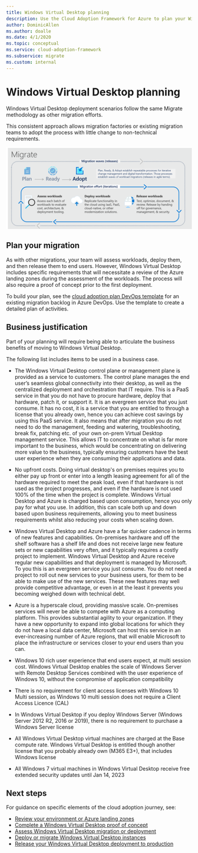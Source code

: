 ```yaml
---
title: Windows Virtual Desktop planning
description: Use the Cloud Adoption Framework for Azure to plan your Windows Virtual Desktop migration using best practices that reduce complexity and standardize the migration process.
author: DominicAllen
ms.author: doalle
ms.date: 4/1/2020
ms.topic: conceptual
ms.service: cloud-adoption-framework
ms.subservice: migrate
ms.custom: internal
---
```


# Windows Virtual Desktop planning

Windows Virtual Desktop deployment scenarios follow the same Migrate methodology as other migration efforts.

This consistent approach allows migration factories or existing migration teams to adopt the process with little change to non-technical requirements.

![Migrate methodology of the Cloud Adoption Framework.](../../_images/migrate/methodology.png)

## Plan your migration

As with other migrations, your team will assess workloads, deploy them, and then release them to end users. However, Windows Virtual Desktop includes specific requirements that will necessitate a review of the Azure landing zones during the assessment of the workloads. The process will also require a proof of concept prior to the first deployment.

To build your plan, see the [cloud adoption plan DevOps template](../../plan/template.md) for an existing migration backlog in Azure DevOps. Use the template to create a detailed plan of activities.

## Business justification

Part of your planning will require being able to articulate the business benefits of moving to Windows Virtual Desktop.

The following list includes items to be used in a business case.
  
- The Windows Virtual Desktop control plane or management plane is provided as a service to customers. The control plane manages the end user’s seamless global connectivity into their desktop, as well as the centralized deployment and orchestration that IT require. This is a PaaS service in that you do not have to procure hardware, deploy that hardware, patch it, or support it. It is an evergreen service that you just consume. It has no cost, it is a service that you are entitled to through a license that you already own, hence you can achieve cost savings by using this PaaS service. It also means that after migration you do not need to do the management, feeding and watering, troubleshooting, break fix, patching etc. of your own on-prem Virtual Desktop management service. This allows IT to concentrate on what is far more important to the business, which would be concentrating on delivering more value to the business, typically ensuring customers have the best user experience when they are consuming their applications and data.

- No upfront costs. Doing virtual desktop's on premises requires you to either pay up front or enter into a length leasing agreement for all of the hardware required to meet the peak load, even if that hardware is not used as the project progresses, and even if the hardware is not used 100% of the time when the project is complete. Windows Virtual Desktop and Azure is charged based upon consumption, hence you only pay for what you use. In addition, this can scale both up and down based upon business requirements, allowing you to meet business requirements whilst also reducing your costs when scaling down.

- Windows Virtual Desktop and Azure have a far quicker cadence in terms of new features and capabilities. On-premises hardware and off the shelf software has a shelf life and does not receive large new feature sets or new capabilities very often, and it typically requires a costly project to implement. Windows Virtual Desktop and Azure receive regular new capabilities and that deployment is managed by Microsoft. To you this is an evergreen service you just consume. You do not need a project to roll out new services to your business users, for them to be able to make use of the new services. These new features may well provide competitive advantage, or even in at the least it prevents you becoming weighed down with technical debt.

- Azure is a hyperscale cloud, providing massive scale. On-premises services will never be able to compete with Azure as a computing platform. This provides substantial agility to your organization. If they have a new opportunity to expand into global locations for which they do not have a local data center, Microsoft can host this service in an ever-increasing number of Azure regions, that will enable Microsoft to place the infrastructure or services closer to your end users than you can.

- Windows 10 rich user experience that end users expect, at multi session cost. Windows Virtual Desktop enables the scale of Windows Server with Remote Desktop Services combined with the user experience of Windows 10, without the compromise of application compatibility

- There is no requirement for client access licenses with Windows 10 Multi session, as Windows 10 multi session does not require a Client Access Licence (CAL)

- In Windows Virtual Desktop if you deploy Windows Server (Windows Server 2012 R2, 2016 or 2019), there is no requirement to purchase a Windows Server license

- All Windows Virtual Desktop virtual machines are charged at the Base compute rate. Windows Virtual Desktop is entitled though another license that you probably already own (M365 E3+), that includes Windows license

- All Windows 7 virtual machines in Windows Virtual Desktop receive free extended security updates until Jan 14, 2023

## Next steps

For guidance on specific elements of the cloud adoption journey, see:

- [Review your environment or Azure landing zones](./ready.md)
- [Complete a Windows Virtual Desktop proof of concept](./proof-of-concept.md)
- [Assess Windows Virtual Desktop migration or deployment](./migrate-assess.md)
- [Deploy or migrate Windows Virtual Desktop instances](./migrate-deploy.md)
- [Release your Windows Virtual Desktop deployment to production](./migrate-release.md)

